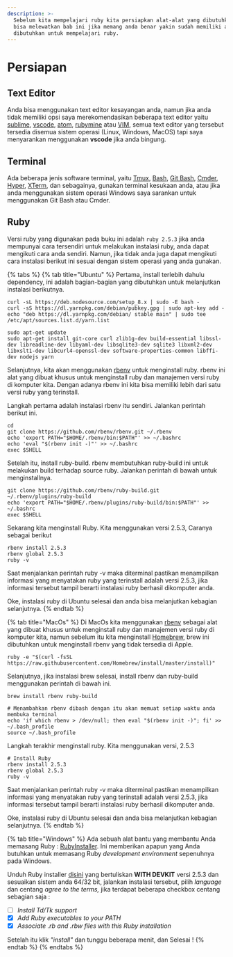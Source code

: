 ```yaml
---
description: >-
  Sebelum kita mempelajari ruby kita persiapkan alat-alat yang dibutuhkan, anda
  bisa melewatkan bab ini jika memang anda benar yakin sudah memiliki alat yang
  dibutuhkan untuk mempelajari ruby.
---
```


# Persiapan

## Text Editor

Anda bisa menggunakan text editor kesayangan anda, namun jika anda tidak memiliki opsi saya merekomendasikan beberapa text editor yaitu [sublime](https://www.sublimetext.com/), [vscode](https://code.visualstudio.com/), [atom](https://atom.io/), [rubymine](https://www.jetbrains.com/ruby/) atau [VIM](https://www.vim.org/), semua text editor yang tersebut tersedia disemua sistem operasi \(Linux, Windows, MacOS\) tapi saya menyarankan menggunakan **vscode** jika anda bingung.

## Terminal

Ada beberapa jenis software terminal, yaitu [Tmux](https://github.com/tmux/tmux/wiki), [Bash](https://www.gnu.org/software/bash/), [Git Bash](https://git-scm.com/downloads), [Cmder](http://cmder.net/), [Hyper](https://hyper.is/), [XTerm](https://invisible-island.net/xterm/), dan sebagainya, gunakan terminal kesukaan anda, atau jika anda menggunakan sistem operasi Windows saya sarankan untuk menggunakan Git Bash atau Cmder.

## Ruby

Versi ruby yang digunakan pada buku ini adalah `ruby 2.5.3` jika anda mempunyai cara tersendiri untuk melakukan instalasi ruby, anda dapat mengikuti cara anda sendiri. Namun, jika tidak anda juga dapat mengikuti cara instalasi berikut ini sesuai dengan sistem operasi yang anda gunakan. 

{% tabs %}
{% tab title="Ubuntu" %}
Pertama, install terlebih dahulu dependency, ini adalah bagian-bagian yang dibutuhkan untuk melanjutkan instalasi berikutnya.

```text
curl -sL https://deb.nodesource.com/setup_8.x | sudo -E bash -
curl -sS https://dl.yarnpkg.com/debian/pubkey.gpg | sudo apt-key add -
echo "deb https://dl.yarnpkg.com/debian/ stable main" | sudo tee /etc/apt/sources.list.d/yarn.list

sudo apt-get update
sudo apt-get install git-core curl zlib1g-dev build-essential libssl-dev libreadline-dev libyaml-dev libsqlite3-dev sqlite3 libxml2-dev libxslt1-dev libcurl4-openssl-dev software-properties-common libffi-dev nodejs yarn
```

Selanjutnya, kita akan menggunakan [rbenv](https://github.com/rbenv/rbenv) untuk menginstall ruby. rbenv ini alat yang dibuat khusus untuk menginstall ruby dan manajemen versi ruby di komputer kita. Dengan adanya rbenv ini kita bisa memiliki lebih dari satu versi ruby yang terinstall.

Langkah pertama adalah instalasi rbenv itu sendiri. Jalankan perintah berikut ini.

```text
cd
git clone https://github.com/rbenv/rbenv.git ~/.rbenv
echo 'export PATH="$HOME/.rbenv/bin:$PATH"' >> ~/.bashrc
echo 'eval "$(rbenv init -)"' >> ~/.bashrc
exec $SHELL
```

Setelah itu, install ruby-build. rbenv membutuhkan ruby-build ini untuk melakukan build terhadap source ruby. Jalankan perintah di bawah untuk menginstallnya.

```text
git clone https://github.com/rbenv/ruby-build.git ~/.rbenv/plugins/ruby-build
echo 'export PATH="$HOME/.rbenv/plugins/ruby-build/bin:$PATH"' >> ~/.bashrc
exec $SHELL
```

Sekarang kita menginstall Ruby. Kita menggunakan versi 2.5.3, Caranya sebagai berikut

```text
rbenv install 2.5.3
rbenv global 2.5.3
ruby -v
```

Saat menjalankan perintah ruby -v maka diterminal pastikan menampilkan informasi yang menyatakan ruby yang terinstall adalah versi 2.5.3, jika informasi tersebut tampil berarti instalasi ruby berhasil dikomputer anda.

Oke, instalasi ruby di Ubuntu selesai dan anda bisa melanjutkan kebagian selanjutnya.
{% endtab %}

{% tab title="MacOs" %}
Di MacOs kita menggunakan [rbenv](https://github.com/rbenv/rbenv) sebagai alat yang dibuat khusus untuk menginstall ruby dan manajemen versi ruby di komputer kita, namun sebelum itu kita menginstall [Homebrew](https://brew.sh/), brew ini dibutuhkan untuk menginstall rbenv yang tidak tersedia di Apple.

```text
ruby -e "$(curl -fsSL https://raw.githubusercontent.com/Homebrew/install/master/install)"
```

Selanjutnya, jika instalasi brew selesai, install rbenv dan ruby-build menggunakan perintah di bawah ini.

```text
brew install rbenv ruby-build

# Menambahkan rbenv dibash dengan itu akan memuat setiap waktu anda membuka terminal
echo 'if which rbenv > /dev/null; then eval "$(rbenv init -)"; fi' >> ~/.bash_profile
source ~/.bash_profile
```

Langkah terakhir menginstall ruby. Kita menggunakan versi, 2.5.3

```text
# Install Ruby
rbenv install 2.5.3
rbenv global 2.5.3
ruby -v
```

Saat menjalankan perintah ruby -v maka diterminal pastikan menampilkan informasi yang menyatakan ruby yang terinstall adalah versi 2.5.3, jika informasi tersebut tampil berarti instalasi ruby berhasil dikomputer anda.

Oke, instalasi ruby di Ubuntu selesai dan anda bisa melanjutkan kebagian selanjutnya.
{% endtab %}

{% tab title="Windows" %}
Ada sebuah alat bantu yang membantu Anda memasang Ruby : [RubyInstaller](https://rubyinstaller.org/). Ini memberikan apapun yang Anda butuhkan untuk memasang Ruby _development environment_ sepenuhnya pada Windows.

Unduh Ruby installer [disini](https://rubyinstaller.org/downloads/) yang bertuliskan **WITH DEVKIT** versi 2.5.3 dan sesuaikan sistem anda 64/32 bit, jalankan instalasi tersebut, pilih _language_ dan centang _agree to the terms,_ jika terdapat beberapa checkbox centang sebagian saja : 

* [ ] _Install Td/Tk support_
* [x] _Add Ruby executables to your PATH_
* [x] _Associate .rb and .rbw files with this Ruby installation_

Setelah itu klik _"install"_ dan tunggu beberapa menit, dan Selesai !
{% endtab %}
{% endtabs %}

